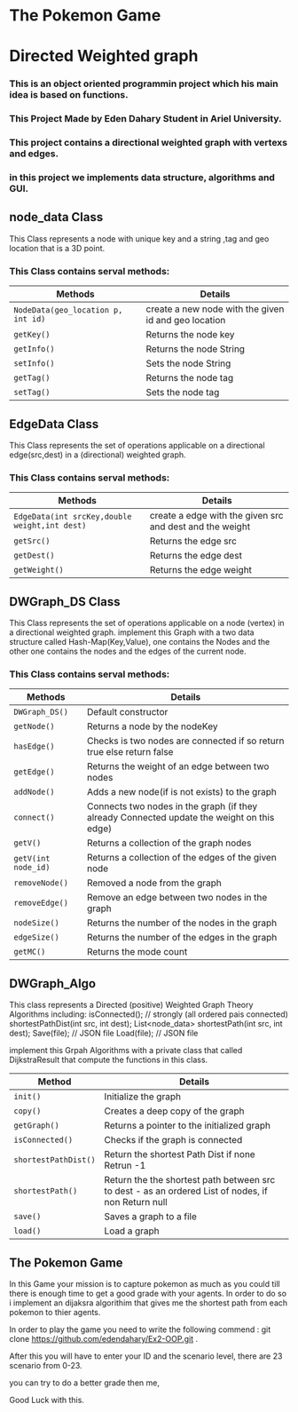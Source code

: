 # The Pokemon Game
# Directed Weighted graph 

### This is an object oriented programmin project which his main idea is based on functions.

### This Project Made by Eden Dahary Student in Ariel University.

### This project contains a directional weighted graph with vertexs and edges.

### in this project we implements data structure, algorithms and GUI.

## node_data Class

This Class represents a node with unique key and a string ,tag and geo location that is a 3D point.

### This Class contains serval methods:

| **Methods**      |    **Details**        |
|-----------------|-----------------------|
| `NodeData(geo_location p, int id)` | create a new node with the given id and geo location |
| `getKey()` | Returns the node key |
| `getInfo()` | Returns the node String |
| `setInfo()` | Sets the node String  |
| `getTag()` | Returns the node tag |
| `setTag()` | Sets the node tag |

## EdgeData Class

This Class represents the set of operations applicable on a directional edge(src,dest) in a (directional) weighted graph.

### This Class contains serval methods:

| **Methods**      |    **Details**        |
|-----------------|-----------------------|
| `EdgeData(int srcKey,double weight,int dest)` | create a edge with the given src and dest and the weight |
| `getSrc()` | Returns the edge src |
| `getDest()` | Returns the edge dest |
| `getWeight()` | Returns the edge weight |


## DWGraph_DS Class

This Class represents the set of operations applicable on a node (vertex) in a directional weighted graph.
implement this Graph with a two data structure called Hash-Map(Key,Value), one contains the Nodes and the other one contains the nodes and the edges of the current node.

### This Class contains serval methods:

| **Methods**      |    **Details**        |
|-----------------|-----------------------|
| `DWGraph_DS()` | Default constructor     |
| `getNode()` | Returns a node by the nodeKey |
| `hasEdge()` | Checks is two nodes are connected if so return true else return false|
| `getEdge()` | Returns the weight of an edge between two nodes |
| `addNode()` | Adds a new node(if is not exists) to the graph |
| `connect()` | Connects two nodes in the graph (if they already Connected update the weight on this edge)|
| `getV()` | Returns a collection of the graph nodes |
| `getV(int node_id)` | Returns a collection of the edges of the given node | 
| `removeNode()` | Removed a node from the graph | 
| `removeEdge()` | Remove an edge between two nodes in the graph |
| `nodeSize()` | Returns the number of the nodes in the graph | 
| `edgeSize()` | Returns the number of the edges in the graph |
| `getMC()` | Returns the mode count|

## DWGraph_Algo

This class represents a Directed (positive) Weighted Graph Theory Algorithms including:
 isConnected(); // strongly (all ordered pais connected)
 shortestPathDist(int src, int dest);
 List<node_data> shortestPath(int src, int dest);
 Save(file); // JSON file
 Load(file); // JSON file

implement this Grpah Algorithms with a private class that called DijkstraResult that compute the functions in this class.

| **Method**      |    **Details** |
|-----------------|--------------|
| `init()`         | Initialize the graph |
| `copy()`        | Creates a deep copy of the graph |
| `getGraph()` | Returns a pointer to the initialized graph |
| `isConnected()` | Checks if the graph is connected |
| `shortestPathDist()` | Return the shortest Path Dist if none Retrun -1|
| `shortestPath()` | Return the the shortest path between src to dest - as an ordered List of nodes, if non Return null |
| `save()` | Saves a graph to a file|
| `load()` | Load a graph |

## The Pokemon Game

In this Game your mission is to capture pokemon as much as you could till there is enough time to get a good grade with your agents.
In order to do so i implement an dijaksra algorithim that gives me the shortest path from each pokemon to thier agents.

In order to play the game you need to write the following commend : git clone https://github.com/edendahary/Ex2-OOP.git .

After this you will have to enter your ID and the scenario level, there are 23 scenario from 0-23.

you can try to do a better grade then me,

Good Luck with this.






